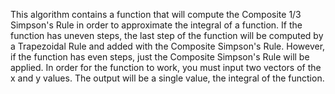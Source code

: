 This algorithm contains a function that will compute the Composite 1/3 Simpson's Rule in order to approximate the integral of a function.
If the function has uneven steps, the last step of the function will be computed by a Trapezoidal Rule and added with the Composite Simpson's Rule.
However, if the function has even steps, just the Composite Simpson's Rule will be applied.
In order for the function to work, you must input two vectors of the x and y values. The output will be a single value, the integral of the function.
